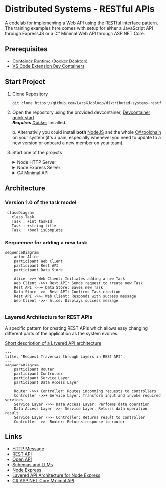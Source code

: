 # Distributed Systems - RESTful APIs

A codelab for implementing a Web API using the RESTful interface pattern.
The training examples here comes with setup for either a JavaScript API through ExpressJS or a C# Minimal Web API through ASP.NET Core.

## Prerequisites

- [Container Runtime (Docker Desktop)](https://docs.docker.com/desktop/)
- [VS Code Extension Dev Containers](https://marketplace.visualstudio.com/items?itemName=ms-vscode-remote.remote-containers)

## Start Project

1. Clone Repository

   ```sh
   git clone https://github.com/LarsGJobloop/distributed-systems-restful-apis
   ```

2. Open the repository using the provided devcontainer, [Devcontainer quick start](https://code.visualstudio.com/docs/devcontainers/containers#_quick-start-open-an-existing-folder-in-a-container).<br>**_Requires_** [Docker](https://docs.docker.com/desktop/) installed.

   b. Alternativly you could install **both** [NodeJS](https://nodejs.org/en) and the whole [C# toolchain](https://devblogs.microsoft.com/dotnet/the-net-native-tool-chain/) on your system (it's a pain, especially whenever you need to update to a new version or onboard a new member on your team).

3. Start one of the projects

   <details>
   <summary>Node HTTP Server</summary>

   1. `cd apis/node-web-server`
   2. `npm run start`
   </details>

   <details>
   <summary>Node Express Server</summary>

   1. `cd apis/express-rest-api`
   2. `npm run start`
   </details>

   <details>
   <summary>C# Minimal API</summary>

   1. `cd apis/csharp-rest-api`
   2. `dotnet run`
   </details>

## Architecture

### Version 1.0 of the task model

```mermaid
 classDiagram
   class Task
   Task : +int taskId
   Task : +string title
   Task : +bool isComplete
```

### Sequeence for adding a new task
```mermaid
sequenceDiagram
    actor Alice
    participant Web Client
    participant Rest API
    participant Data Store

    Alice ->>+ Web Client: Initiates adding a new Task
    Web Client ->>+ Rest API: Sends request to create new Task
    Rest API ->>+ Data Store: Saves new Task
    Data Store ->>- Rest API: Confirms Task creation
    Rest API ->>- Web Client: Responds with success message
    Web Client ->>- Alice: Displays success message


```

### Layered Architecture for REST APIs

A specific pattern for creating REST APIs which allows easy changing different parts of the application as the system evolves.

[Short description of a Layered API architecture](https://chat.openai.com/share/755593e0-92a6-495b-8ad5-79f2341b519f)

```mermaid
---
title: "Request Traversal through Layers in REST API"
---
sequenceDiagram
    participant Router
    participant Controller
    participant Service Layer
    participant Data Access Layer

    Router ->>+ Controller: Routes incomming requests to controllers
    Controller ->>+ Service Layer: Transform input and invoke required services
    Service Layer ->>+ Data Access Layer: Performs data operation
    Data Access Layer ->>- Service Layer: Returns data operation result
    Service Layer ->>- Controller: Returns result to controller
    Controller ->>- Router: Returns response to router
```

## Links

- [HTTP Message](https://developer.mozilla.org/en-US/docs/Web/HTTP/Messages)
- [REST API](https://en.wikipedia.org/wiki/REST)
- [Open API](https://www.openapis.org/)
- [Schemas and LLMs](https://chat.openai.com/share/5ccea232-f1c3-432a-a77a-b1ff000f0fa0)
- [Node Express](https://expressjs.com/)
- [Layered API Architecture for Node Express](https://www.freecodecamp.org/news/rest-api-design-best-practices-build-a-rest-api/)
- [C# ASP.NET Core Minimal API](https://learn.microsoft.com/en-us/aspnet/core/fundamentals/minimal-apis?view=aspnetcore-8.0)